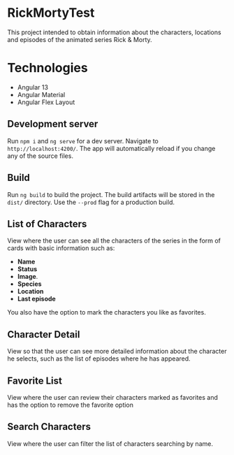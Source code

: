 # RickMortyTest

This project intended to obtain information about the characters, locations and episodes of the animated series Rick & Morty.

# Technologies

-   Angular 13
-   Angular Material
-   Angular Flex Layout

## Development server
Run `npm i` and `ng serve` for a dev server. Navigate to `http://localhost:4200/`. The app will automatically reload if you change any of the source files.

## Build

Run  `ng build`  to build the project. The build artifacts will be stored in the  `dist/`  directory. Use the  `--prod`  flag for a production build.

## List of Characters
View where the user can see all the characters of the series in the form of cards with basic information such as:

-   **Name**
-   **Status** 
-   **Image**.
-   **Species**
-   **Location**
-   **Last episode**

You also have the option to mark the characters you like as favorites.

## Character Detail
View so that the user can see more detailed information about the character he selects, such as the list of episodes where he has appeared.

## Favorite List
View where the user can review their characters marked as favorites and has the option to remove the favorite option


## Search Characters
View where the user can filter the list of characters searching by name.

